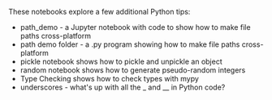 

These notebooks explore a few additional Python tips:


* path_demo - a Jupyter notebook with code to show how to make file paths cross-platform
* path demo folder - a .py program showing how to make file paths cross-platform
* pickle notebook shows how to pickle and unpickle an object
* random notebook shows how to generate pseudo-random integers
* Type Checking shows how to check types with mypy
* underscores - what's up with all the _ and __ in Python code?
